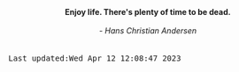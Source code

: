 
<div align="center"><b><span>Enjoy life. There's plenty of time to be dead.</span></b><br><br><i> - Hans Christian Andersen</i></div>
<br><br><kbd>Last updated:Wed Apr 12 12:08:47 2023</kbd>